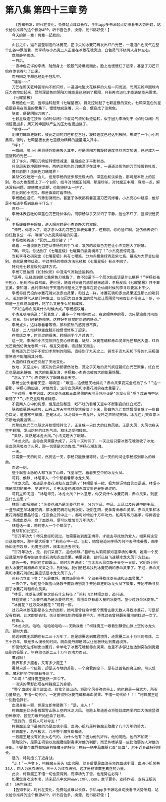 # 第八集 第四十三章 势
        【告知书友，时代在变化，免费站点难以长存，手机app多书源站点切换看书大势所趋，站长给你推荐的这个换源APP，听书音色多、换源、找书都好使！】
       今天的第一章！两章一起发的。
       ————————
       山谷之中，遍布晶莹剔透的冰菱花，正中央的冰菱花魂发出红白光芒，一道道白色灵气在整个山谷中飘荡着，而李杨与小杰克二人正坐在冰菱花魂旁边，白色灵气环绕两人身体左右。
       盘膝静坐修炼。
       一日后。
       一直神色安详的李杨，陡然身上一股股气势爆发而出，脸上也慢慢红了起来，甚至于刀芒开始在体表吞吐了出来。
       而丹田之中却已经处于狂乱中。
       “嗤嗤~~~”
       刀芒在周天乾坤圆球内不断闪烁，一道道电磁火花模样的火焰一闪而逝，而周天乾坤圆球内压力也增加起来，显然深蓝色的阴阳刀魄能量已经到了极限，只有再次进化才能满足能来需求。
       《七曜星极》
       李杨脸色一变，当即运转起来《七曜星极》，首先控制起了七颗星极的变化，七颗深蓝色的星极很容易在能量的聚集下，慢慢地蜕变着，只一会，便变成了淡紫色。
       随即，便是阴阳刀魄了。
       七颗星极连忙按照《如封似闭》中混沌气流的轨迹运转，似乎因为李杨对于《如封似闭》的领悟更加多，周天乾坤圆球产生的压力也更加强了。
       “咻咻~~~”
       阴阳刀魄疯狂旋转，彼此之间的刀芒相互吞吐，旋转速度已经达到极限，形成了一个小小的黑洞，顿时，七颗星极发出七道极为精粹的能量灌入其中。
       “呼！”
       一瞬间，那小小黑洞便将能来吸入其中，但是阴阳刀魄旋转速度竟然再次加速，已经成为一道旋转的光芒……
       过了许久，阴阳刀魄旋转慢慢减速，最后趋之于平衡状态。
       只见周天乾坤圆球中央，两柄淡紫色的刀魄漂浮在其中，一道道淡紫色的刀芒慢慢吞吐着。
       魔帅前期！淡紫色刀魄境界！
       虽然仅仅短短一会儿，但是李杨的进步却是极大的，深蓝色和淡紫色，那可是本质上的区别，攻击力也整整上了一个台阶，如今对付魔王前期，那是秒杀。对付魔王中期，麻烦一点，解决没有问题。即使魔王后期，也能够拼上一拼了。
       而此刻的小杰克，却是直直盯着李杨。
       李杨脸色通红，气势澎湃而出，甚至于体表都有着道道刀芒闪烁着，小杰克心中疑惑，他却是不知道李杨到底在干什么？
       忽然——
       李杨体表吞吐的深蓝色刀芒隐伏体内，而李杨似乎又回归了平静，脸也不红了，显得很是安详。
       李杨缓缓睁开眼睛，进入眼帘的是小杰克睁大的双眼。
       “师兄，你怎么了，刚才怎么体内刀芒在体表弥漫了，还有哦，你的脸红啊，就仿佛传说中的红脸关公一样。嘿嘿”小杰克笑嘻嘻的问道。
       李杨微笑着道：“因为……我突破了！”
       说着，一道淡紫色刀芒从李杨的右手飞出，凌厉的淡紫色刀芒让小杰克瞪大了眼睛。
       “啊，师兄，你达到了《七曜星级》七曜篇的最高境界了？”小杰克震惊说道。
       当初李寻欢研究出《七曜星极》共有七曜篇，分为赤橙黄绿青蓝紫七篇，最高为大罗金仙级别，也就是魔帅级别。不过李杨的修炼方法已经和《七曜星极》有点不同了。
       特别是七颗星极的运转方式。
       李杨可是按照《如封似闭》中混沌气流轨迹运转的。
       “是啊，已经达到第七篇紫色刀魄篇了，也不知道下一个层次到底该是什么模样？”李杨丝毫不担心，船到桥头自然直，更何况，随着对天道的感悟越来越深，李杨发现《七曜星极》并不算玄奥，要知道，此时李杨对于天道的领悟比之于当年在昆仑仙境时候的李寻欢要高上不少。
       李杨将目光投向冰菱花魂以及赤血灵果，和过去一样，冰菱花魂和赤血灵果还是那么的吸引人，澎湃的灵气从他们中发出，仅仅因为自身发出的灵气就让周围灵气密度比外界高上十倍，不知道一旦练成血菱丹，吃了后又是多么的有成效。
       “不知这赤血灵果什么时候大成。”李杨感叹着。
       小杰克嘻嘻笑道：“别着急了，最多一个月时间而已，在这眼睁睁的看，也只是浪费时间而已。师兄，我们还是静修吧。这样好歹感觉时间过的快点。”
       李杨点头，这样眼看着等待，那种煎熬的感觉很不爽。
       随即，二人继续静坐盘膝开始慢慢修炼了起来。
       在修炼之中，时间过的很快，转眼间半个月过去了。
       这一天，李杨和小杰克依旧在安心修炼着，陡然，冰菱花魂和赤血灵果光芒都然大盛，红白光芒竟然仿佛龙卷风一样，相互交缠着，直接破天而去。
       那两道光芒似乎不受幻术禁制的阻隔，直接到了九天之上，甚至于连九天和下界的九天极磁雷煞也不能阻隔其分毫。
       大盛的红白光芒引起了天地变化。
       攸地，天空之中，漫天的云朵都骤然消散，源之于天地的灵气疯狂朝红白光芒聚集，红白光芒也是越来越强，强大的能量澎湃，李杨和小杰克也被强大的能量惊醒。
       “怎么了？”小杰克瞪大了眼睛看着天空。
       李杨也抬头看着天空，喃喃道：“难道……这便是天地异兆？赤血灵果要完全成熟了么？”这一霎那，李杨心跳加速，对他而言，这赤血灵果和冰菱花魂实在太重要了。
       “不对啊，书中记载，这冰菱花魂和赤血灵果的天地异兆应该是‘冰龙火凤’啊？难道书中记载错了？”小杰克显得有点疑惑。
       不管两人心中如何想，但是此刻都是一眨不眨的看着天空中不断剧变的红白光芒。
       随着能量越来越强，山谷上方天空竟然陡然昏暗了下来，那白色光芒竟然慢慢变成了一条白色巨龙，道道寒气蒸腾，正是冰龙。冰龙仰头一声龙吟，龙吟之声响彻天际，冰龙在九天自豪上不断地蜿蜒游转……
       而那红色光芒也随之开始慢慢转化了，正变成一只巨大的红色凤凰，正是火凤，火风也在天空中翱翔，发出炽热的红色气流，和冰龙交相辉映。
       “果然，果然是冰龙火凤。”小杰克瞪大了眼睛。
       “冰龙火凤，这赤血灵果要大成了，只有一天时间了，一天之后只要冰菱花魂吸收了冰龙，赤血灵果吸收了火风，那一切便是大功告成。”李杨心潮澎湃。
       一天。
       只需要一天的时间，然而这一天，李杨只能慢慢等待，这一天的时间让李杨感到那么的难熬。
       而这一刻。
       整个飘雪山脉的人都飞出了山峰，飞至半空，看着天空中的冰龙火凤。
       莉莉、侯静、林昭等人一个个都看着那冰龙火凤。
       “冰龙火凤，难道是冰菱花魂和赤血灵果？”林昭眉毛一掀，极为惊讶地自言自语道。林昭不愧是项羽的弟子，见识不凡，关于冰菱花魂和赤血灵果还是听说过的。
       莉莉立即问道：“林昭师兄，冰龙火凤？什么意思，你又说什么冰菱花魂，赤血灵果，到底是什么意思？”
       林昭当即解释道：“冰菱花魂乃是冰菱花的王，分为下品、中品、上品以及传说中的王品，一旦形成王品冰菱花魂，那冰菱花魂将达到极阴，极阴生阳，便孕育出赤血灵果。赤血灵果和冰菱花魂都是极品珍宝，任意食之其中之一，都可以增加十万年功力，如果有炼丹高手，将两者合一，练成血菱丹，食了血菱丹，便可以增加百万年功力。”
       林昭话一出，莉莉等人一个个都呆了。
       竟然有如此宝贝。
       “百万年功力？师兄曾经和说过，他需要达到魔王境界，才能去寻找他的爱人。如果将这宝贝送给师兄，那不是大好事？”莉莉心中一动。当初，她曾经追问李杨为何不去寻找姜雪，而李杨却无奈叹息，无魔王境界，根本无法去寻找。
       “百万年功力，走，我们采摘了，送给师尊。”葛昕也从莉莉那知道李杨的事情，她第一个反应就是为李杨夺到这冰凌花魂和赤血灵果。嘴里说着，葛昕已经飞速朝冰龙火凤下方赶去。
       葛昕一去，林昭也立即跟上，同时大声说道：“当冰龙火凤盘旋于天空一日后，它们将分别融入冰菱花魂和赤血灵果之中，到时候，我们便轻易找到冰菱花魂和赤血灵果了。不过，赤血灵果和冰菱花魂的位置应该是冰龙火凤下方。”
       莉莉也立即下令：“凡是魔将、魔帅级别高手，全部去寻找冰菱花魂和赤血灵果。”
       一声令下，顿时整个飘雪山脉数千魔将级别高手开始疯狂朝冰龙火凤下聚集，开始不断寻找起了冰菱花魂和赤血灵果。
       “林昭，冰菱花魂所在之处有什么特征？”莉莉飞至林昭之处，追问道。
       林昭笑道：“冰菱花魂乃是冰菱花的王，周围自然有着大量的冰菱花，至少过万朵冰菱花。”
       “冰菱花？过万朵冰菱花？”莉莉一惊。
       过万朵冰菱花那是多么大的面积，她可是曾经命令整个飘雪山脉无数人寻找冰菱花，可是却没有找到，此次即使去找，估计能够找到的概率也不大。毕竟过去曾经翻天覆地的找过一次了。
       柯锋山。
       “冰龙火凤，哈哈，哈哈哈哈哈~~~天助我也！”柯锋魔王一眼看到飘雪山脉上空的冰龙火凤，顿时大喜。
       他达到魔王后期也有二三十万年了，但是想要达到魔君境界，还需要二三十万年的修炼，二三十万年，那是多么漫长的时间，而血菱丹却是可以让他极快达到魔君境界。
       即使他无法炼制出血菱丹，单单吃了冰菱花魂和赤血灵果，也差不多够让他达到突破到魔君级别的极限了。毕竟他也差二三十万年的功力而已。
       魔君啊！
       魔界有多少魔君，又有多少魔王？
       虽然只差一个级别，却是天与地的差别，一个魔君的麾下，是有过百名的魔王的，可以想象，魔君的地位到底有多高了。
       “血滴！”柯锋魔王陡然一声令下。
       一淡淡的黑影出现在柯锋魔王的身后。
       “整个血魂小组全部出动，给我全部出动，将那个风善弥也带上，他也算是一份武力，所有力量都去，不惜一切代价，一定要得到冰菱花魂和赤血灵果。不惜一切代价！！！”柯锋魔王这一刻脸色狰狞。
       血滴身形一颤，但是立即单膝跪下：“是，主人！”
       柯锋魔王仰头看着飘雪山脉上空的冰龙火凤，他脸上那道差点将脸划成两半的巨大伤痕显得恐怖狰狞，甚至刀痕开始扭曲了起来。
       “是我的，没有人可以夺去！”
       柯锋魔王麾下最强的乃是血魂小组，血魂小组乃是柯锋魔王隐藏了几十万年的势力。
       柯锋魔王，名气极大，几乎整个魔界都知道。
       一般魔王是没有如此大名气的，为什么他有？因为他的奸诈，他的阴险，他的不怕死！
       阴险狡诈，是霸王项羽以及魔君级别高手对他的判断，而恐怖嗜杀是一些比他弱的人对他的评断。但是整个魔界都知道柯锋魔王的特征：拥有一柄中品魔器匕首‘暗血’，对于近身战特别擅长。
       是的，特别擅长于近身战。
       “走！”一声令下，柯锋魔王带头飞出宫殿，他身后便是血滴带领的血魂小组，血魂小组总共34人，四人为黑衣级别，三十人为红衣级别。这才是柯锋魔王真正的力量。
       此次，柯锋魔王不惜一切也要得到，而李杨为了雪，也是势在必得！
       如果您喜欢这本书，请来起点中文网www.cmFu.com，章节更多，支持作者，支持正版阅读！（未完待续）
       【告知书友，时代在变化，免费站点难以长存，手机app多书源站点切换看书大势所趋，站长给你推荐的这个换源APP，听书音色多、换源、找书都好使！】